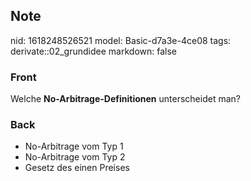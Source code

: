 ## Note
nid: 1618248526521
model: Basic-d7a3e-4ce08
tags: derivate::02_grundidee
markdown: false

### Front
Welche <b>No-Arbitrage-Definitionen</b> unterscheidet man?

### Back
<div>
  <div>
    <ul>
      <li>No-Arbitrage vom Typ 1
      <li>No-Arbitrage vom Typ 2
      <li>Gesetz des einen Preises
    </ul>
  </div>
</div>
